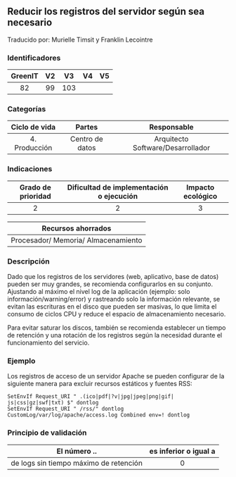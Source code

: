 ## Reducir los registros del servidor según sea necesario

Traducido por: Murielle Timsit y Franklin Lecointre

### Identificadores

| GreenIT | V2  | V3  | V4  | V5  |
| :-----: | :-: | :-: | :-: | :-: |
|   82    | 99  | 103 |     |     |

### Categorías

| Ciclo de vida |     Partes      |            Responsable            |
| :-----------: | :-------------: | :-------------------------------: |
| 4. Producción | Centro de datos | Arquitecto Software/Desarrollador |

### Indicaciones

| Grado de prioridad | Dificultad de implementación o ejecución | Impacto ecológico |
| :----------------: | :--------------------------------------: | :---------------: |
|         2          |                    2                     |         3         |

|         Recursos ahorrados          |
| :---------------------------------: |
| Procesador/ Memoria/ Almacenamiento |

### Descripción

Dado que los registros de los servidores (web, aplicativo, base de datos) pueden ser muy grandes, se recomienda configurarlos en su conjunto.
Ajustando al máximo el nivel log de la aplicación (ejemplo: solo información/warning/error) y rastreando solo la información relevante, se evitan las escrituras en el disco que pueden ser masivas, lo que limita el consumo de ciclos CPU y reduce el espacio de almacenamiento necesario.

Para evitar saturar los discos, también se recomienda establecer un tiempo de retención y una rotación de los registros según la necesidad durante el funcionamiento del servicio.

### Ejemplo

Los registros de acceso de un servidor Apache se pueden configurar de la siguiente manera para excluir recursos estáticos y fuentes RSS:

```apacheconf
SetEnvIf Request_URI " .(ico|pdf|?v|jpg|jpeg|png|gif| js|css|gz|swf|txt) $" dontlog
SetEnvIf Request_URI " /rss/" dontlog
CustomLog/var/log/apache/access.log Combined env=! dontlog
```

### Principio de validación

| El número ..                           | es inferior o igual a |
| -------------------------------------- | :-------------------: |
| de logs sin tiempo máximo de retención |           0           |
